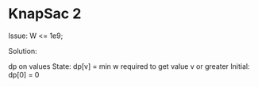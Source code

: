 # KnapSac 2

Issue: W <= 1e9;

Solution:

dp on values
State: dp[v] = min w required to get value v or greater
Initial: dp[0] = 0
